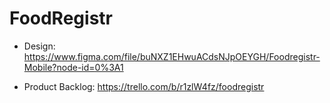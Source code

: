 # FoodRegistr

* Design: https://www.figma.com/file/buNXZ1EHwuACdsNJpOEYGH/Foodregistr-Mobile?node-id=0%3A1

* Product Backlog: https://trello.com/b/r1zlW4fz/foodregistr
